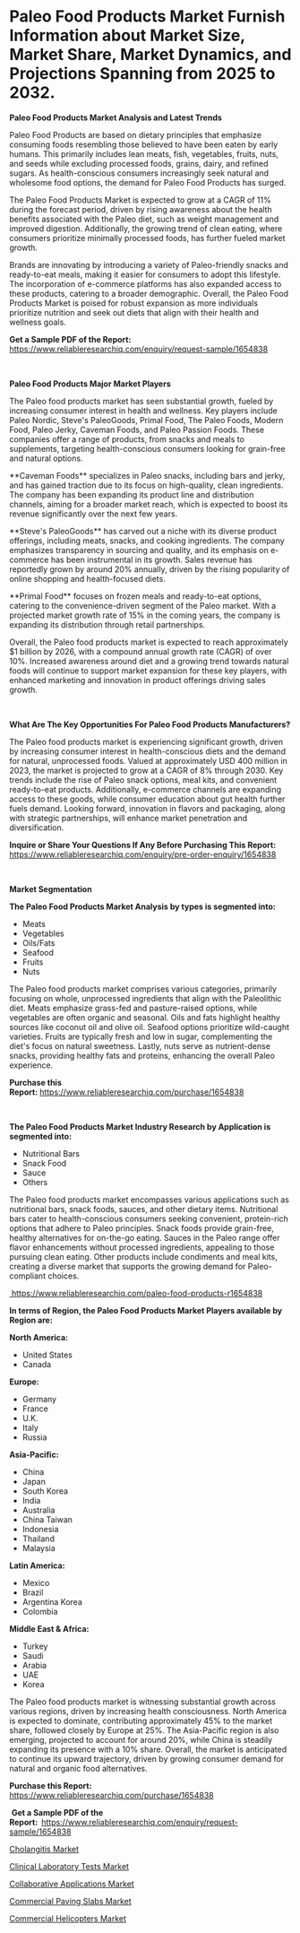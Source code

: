 <p><h1>Paleo Food Products Market Furnish Information about Market Size, Market Share, Market Dynamics, and Projections Spanning from 2025 to 2032.</h1></p><p><strong>Paleo Food Products Market Analysis and Latest Trends</strong></p>
<p><p>Paleo Food Products are based on dietary principles that emphasize consuming foods resembling those believed to have been eaten by early humans. This primarily includes lean meats, fish, vegetables, fruits, nuts, and seeds while excluding processed foods, grains, dairy, and refined sugars. As health-conscious consumers increasingly seek natural and wholesome food options, the demand for Paleo Food Products has surged.</p><p>The Paleo Food Products Market is expected to grow at a CAGR of 11% during the forecast period, driven by rising awareness about the health benefits associated with the Paleo diet, such as weight management and improved digestion. Additionally, the growing trend of clean eating, where consumers prioritize minimally processed foods, has further fueled market growth. </p><p>Brands are innovating by introducing a variety of Paleo-friendly snacks and ready-to-eat meals, making it easier for consumers to adopt this lifestyle. The incorporation of e-commerce platforms has also expanded access to these products, catering to a broader demographic. Overall, the Paleo Food Products Market is poised for robust expansion as more individuals prioritize nutrition and seek out diets that align with their health and wellness goals.</p></p>
<p><strong>Get a Sample PDF of the Report:&nbsp;</strong> <a href="https://www.reliableresearchiq.com/enquiry/request-sample/1654838?utm_campaign=1087&utm_medium=2&utm_source=Github&utm_content=ia&utm_term=07032025&utm_id=paleo-food-products">https://www.reliableresearchiq.com/enquiry/request-sample/1654838</a></p>
<p>&nbsp;</p>
<p><strong>Paleo Food Products Major Market Players</strong></p>
<p><p>The Paleo food products market has seen substantial growth, fueled by increasing consumer interest in health and wellness. Key players include Paleo Nordic, Steve's PaleoGoods, Primal Food, The Paleo Foods, Modern Food, Paleo Jerky, Caveman Foods, and Paleo Passion Foods. These companies offer a range of products, from snacks and meals to supplements, targeting health-conscious consumers looking for grain-free and natural options.</p><p>**Caveman Foods** specializes in Paleo snacks, including bars and jerky, and has gained traction due to its focus on high-quality, clean ingredients. The company has been expanding its product line and distribution channels, aiming for a broader market reach, which is expected to boost its revenue significantly over the next few years.</p><p>**Steve's PaleoGoods** has carved out a niche with its diverse product offerings, including meats, snacks, and cooking ingredients. The company emphasizes transparency in sourcing and quality, and its emphasis on e-commerce has been instrumental in its growth. Sales revenue has reportedly grown by around 20% annually, driven by the rising popularity of online shopping and health-focused diets.</p><p>**Primal Food** focuses on frozen meals and ready-to-eat options, catering to the convenience-driven segment of the Paleo market. With a projected market growth rate of 15% in the coming years, the company is expanding its distribution through retail partnerships.</p><p>Overall, the Paleo food products market is expected to reach approximately $1 billion by 2026, with a compound annual growth rate (CAGR) of over 10%. Increased awareness around diet and a growing trend towards natural foods will continue to support market expansion for these key players, with enhanced marketing and innovation in product offerings driving sales growth.</p></p>
<p>&nbsp;</p>
<p><strong>What Are The Key Opportunities For Paleo Food Products Manufacturers?</strong></p>
<p><p>The Paleo food products market is experiencing significant growth, driven by increasing consumer interest in health-conscious diets and the demand for natural, unprocessed foods. Valued at approximately USD 400 million in 2023, the market is projected to grow at a CAGR of 8% through 2030. Key trends include the rise of Paleo snack options, meal kits, and convenient ready-to-eat products. Additionally, e-commerce channels are expanding access to these goods, while consumer education about gut health further fuels demand. Looking forward, innovation in flavors and packaging, along with strategic partnerships, will enhance market penetration and diversification.</p></p>
<p><strong>Inquire or Share Your Questions If Any Before Purchasing This Report:</strong> <a href="https://www.reliableresearchiq.com/enquiry/pre-order-enquiry/1654838?utm_campaign=1087&utm_medium=2&utm_source=Github&utm_content=ia&utm_term=07032025&utm_id=paleo-food-products">https://www.reliableresearchiq.com/enquiry/pre-order-enquiry/1654838</a></p>
<p>&nbsp;</p>
<p><strong>Market Segmentation</strong></p>
<p><strong>The Paleo Food Products Market Analysis by types is segmented into:</strong></p>
<p><ul><li>Meats</li><li>Vegetables</li><li>Oils/Fats</li><li>Seafood</li><li>Fruits</li><li>Nuts</li></ul></p>
<p><p>The Paleo food products market comprises various categories, primarily focusing on whole, unprocessed ingredients that align with the Paleolithic diet. Meats emphasize grass-fed and pasture-raised options, while vegetables are often organic and seasonal. Oils and fats highlight healthy sources like coconut oil and olive oil. Seafood options prioritize wild-caught varieties. Fruits are typically fresh and low in sugar, complementing the diet's focus on natural sweetness. Lastly, nuts serve as nutrient-dense snacks, providing healthy fats and proteins, enhancing the overall Paleo experience.</p></p>
<p><strong>Purchase this Report:&nbsp;</strong><a href="https://www.reliableresearchiq.com/purchase/1654838?utm_campaign=1087&utm_medium=2&utm_source=Github&utm_content=ia&utm_term=07032025&utm_id=paleo-food-products">https://www.reliableresearchiq.com/purchase/1654838</a></p>
<p>&nbsp;</p>
<p><strong>The Paleo Food Products Market Industry Research by Application is segmented into:</strong></p>
<p><ul><li>Nutritional Bars</li><li>Snack Food</li><li>Sauce</li><li>Others</li></ul></p>
<p><p>The Paleo food products market encompasses various applications such as nutritional bars, snack foods, sauces, and other dietary items. Nutritional bars cater to health-conscious consumers seeking convenient, protein-rich options that adhere to Paleo principles. Snack foods provide grain-free, healthy alternatives for on-the-go eating. Sauces in the Paleo range offer flavor enhancements without processed ingredients, appealing to those pursuing clean eating. Other products include condiments and meal kits, creating a diverse market that supports the growing demand for Paleo-compliant choices.</p></p>
<p><a href="https://www.reliableresearchiq.com/paleo-food-products-r1654838?utm_campaign=1087&utm_medium=2&utm_source=Github&utm_content=ia&utm_term=07032025&utm_id=paleo-food-products">&nbsp;https://www.reliableresearchiq.com/paleo-food-products-r1654838</a></p>
<p><strong>In terms of Region, the Paleo Food Products Market Players available by Region are:</strong></p>
<p>
    <p> <strong> North America: </strong>
        <ul>
            <li>United States</li>
            <li>Canada</li>
        </ul>
        </p> 
    <p> <strong> Europe: </strong>
        <ul>
            <li>Germany</li>
            <li>France</li>
            <li>U.K.</li>
            <li>Italy</li>
            <li>Russia</li>
        </ul>
        </p> 
    <p> <strong> Asia-Pacific: </strong>
        <ul>
            <li>China</li>
            <li>Japan</li>
            <li>South Korea</li>
            <li>India</li>
            <li>Australia</li>
            <li>China Taiwan</li>
            <li>Indonesia</li>
            <li>Thailand</li>
            <li>Malaysia</li>
        </ul>
        </p> 
    <p> <strong> Latin America: </strong>
        <ul>
            <li>Mexico</li>
            <li>Brazil</li>
            <li>Argentina Korea</li>
            <li>Colombia</li>
        </ul>
        </p> 
    <p> <strong> Middle East & Africa: </strong>
        <ul>
            <li>Turkey</li>
            <li>Saudi</li>
            <li>Arabia</li>
            <li>UAE</li>
            <li>Korea</li>
        </ul>
    </p>
    </p>
<p><p>The Paleo food products market is witnessing substantial growth across various regions, driven by increasing health consciousness. North America is expected to dominate, contributing approximately 45% to the market share, followed closely by Europe at 25%. The Asia-Pacific region is also emerging, projected to account for around 20%, while China is steadily expanding its presence with a 10% share. Overall, the market is anticipated to continue its upward trajectory, driven by growing consumer demand for natural and organic food alternatives.</p></p>
<p><strong>Purchase this Report: </strong><a href="https://www.reliableresearchiq.com/purchase/1654838?utm_campaign=1087&utm_medium=2&utm_source=Github&utm_content=ia&utm_term=07032025&utm_id=paleo-food-products">https://www.reliableresearchiq.com/purchase/1654838</a></p>
<p>&nbsp;<strong>Get a Sample PDF of the Report:&nbsp;&nbsp;</strong><a href="https://www.reliableresearchiq.com/enquiry/request-sample/1654838?utm_campaign=1087&utm_medium=2&utm_source=Github&utm_content=ia&utm_term=07032025&utm_id=paleo-food-products">https://www.reliableresearchiq.com/enquiry/request-sample/1654838</a></p>
<p><strong></strong></p>
<p><p><a href="https://github.com/knipsfilip8f/Market-Research-Report-List-1/blob/main/cholangitis-market.md?utm_campaign=1087&utm_medium=2&utm_source=Github&utm_content=ia&utm_term=07032025&utm_id=paleo-food-products">Cholangitis Market</a></p><p><a href="https://github.com/hacklmenckg6/Market-Research-Report-List-1/blob/main/clinical-laboratory-tests-market.md?utm_campaign=1087&utm_medium=2&utm_source=Github&utm_content=ia&utm_term=07032025&utm_id=paleo-food-products">Clinical Laboratory Tests Market</a></p><p><a href="https://github.com/hirtzhulstsq/Market-Research-Report-List-1/blob/main/collaborative-applications-market.md?utm_campaign=1087&utm_medium=2&utm_source=Github&utm_content=ia&utm_term=07032025&utm_id=paleo-food-products">Collaborative Applications Market</a></p><p><a href="https://github.com/alekitanis/Market-Research-Report-List-1/blob/main/commercial-paving-slabs-market.md?utm_campaign=1087&utm_medium=2&utm_source=Github&utm_content=ia&utm_term=07032025&utm_id=paleo-food-products">Commercial Paving Slabs Market</a></p><p><a href="https://github.com/bilkbitsch/Market-Research-Report-List-1/blob/main/commercial-helicopters-market.md?utm_campaign=1087&utm_medium=2&utm_source=Github&utm_content=ia&utm_term=07032025&utm_id=paleo-food-products">Commercial Helicopters Market</a></p></p>